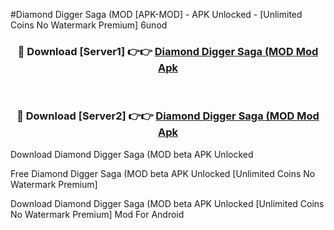 #Diamond Digger Saga (MOD [APK-MOD] - APK Unlocked - [Unlimited Coins No Watermark Premium] 6unod



<div align="center">

<h3>🔴 Download [Server1] 👉👉 <a href="https://momento.my/?title=Diamond_Digger_Saga_(MOD">Diamond Digger Saga (MOD Mod Apk</a></h3><br>

<h3>🔴 Download [Server2] 👉👉 <a href="https://momento.my/?title=Diamond_Digger_Saga_(MOD">Diamond Digger Saga (MOD Mod Apk</a></h3>
</div>



Download Diamond Digger Saga (MOD beta APK Unlocked

Free Diamond Digger Saga (MOD beta APK Unlocked [Unlimited Coins No Watermark Premium]

Download Diamond Digger Saga (MOD beta APK Unlocked [Unlimited Coins No Watermark Premium] Mod For Android
